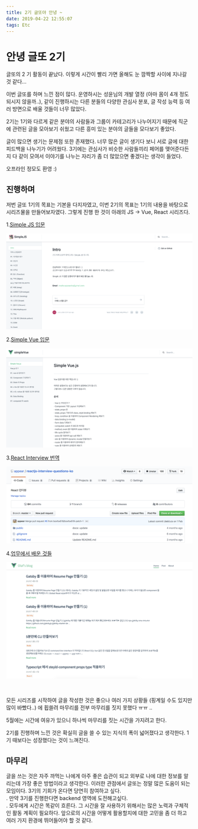 ```yaml
---
title: 2기 글또야 안녕 ~
date: 2019-04-22 12:55:07
tags: Etc
---
```


# 안녕 글또 2기

글또의 2 기 활동이 끝났다.
이렇게 시간이 빨리 가면 올해도 눈 깜짝할 사이에 지나갈 것 같다...

이번 글또를 하며 느낀 점이 많다.
운영하시는 성윤님의 개발 열정 (아마 몸이 4개 정도 되시지 않을까..), 같이 진행하시는 다른 분들의 다양한 관심사 분포, 글 작성 능력 등 여러 방면으로 배울 것들이 너무 많았다.

2기는 1기와 다르게 같은 분야의 사람들과 그룹이 카테고리가 나누어지기 때문에 직군에 관련된 글을 모아보기 쉬웠고 다른 흥미 있는 분야의 글들을 모다보기 좋았다.

글이 많으면 생기는 문제점 또한 존재했다. 너무 많은 글이 생기다 보니 서로 글에 대한 피드백을 나누기가 어려웠다.
3기에는 관심사가 비슷한 사람들끼리 페어를 맺어준다든지 다 같이 모여서 이야기를 나누는 자리가 좀 더 많았으면 좋겠다는 생각이 들었다.

오프라인 정모도 환영 :)

## 진행하며

저번 글또 1기의 목표는 기본을 다지자였고, 이번 2기의 목표는 1기의 내용을 바탕으로 시리즈물을 만들어보자였다.
그렇게 진행 한 것이 아래의 JS -> Vue, React 시리즈다. <br/>

1.[Simple JS 입문](https://simplejs.gitbook.io/olaf/)

![simplejs](/img/etc/simple01.png)

2.[Simple Vue 입문](https://simplevue.gitbook.io/intro/)

![simplejs](/img/etc/simple02.png)

3.[React Interview 번역](https://github.com/appear/reactjs-interview-questions-ko)

![simplejs](/img/etc/simple04.png)

4.[업무에서 배운 것들](https://appear.github.io/)

![simplejs](/img/etc/simple03.png)

<br/>

모든 시리즈를 시작하여 글을 작성한 것은 좋으나 여러 가지 상황들 (핑계일 수도 있지만 많이 바빴다..) 에 휩쓸려 마무리를 전부 마무리를 짓지 못했다 ㅠㅠ ..

5월에는 시간에 여유가 있으니 하나씩 마무리를 짓는 시간을 가지려고 한다.

2기를 진행하며 느낀 것은 확실히 글을 쓸 수 있는 지식의 폭이 넓어졌다고 생각한다. 1기 때보다는 성장했다는 것이 느껴진다.

## 마무리

글을 쓰는 것은 자주 까먹는 나에게 아주 좋은 습관이 되고 외부로 나에 대한 정보를 알리는데 가장 좋은 방법이라고 생각한다.
이러한 관점에서 글또는 정말 많은 도움이 되는 모임이다. 3기의 기회가 온다면 당연히 참여하고 싶다.  
.
만약 3기를 진행한다면 backend 영역에 도전해고싶다.  
.
모두에게 시간은 똑같이 흐른다. 그 시간을 잘 사용하기 위해서는 많은 노력과 구체적인 활동 계획이 필요하다.
앞으로의 시간을 어떻게 활용할지에 대한 고민을 좀 더 하고 여러 가지 환경에 뛰어들어야 할 것 같다.
